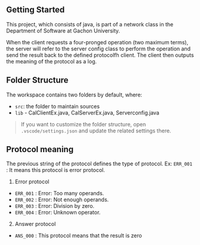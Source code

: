 ## Getting Started

  This project, which consists of java, is part of a network class in the Department of Software at Gachon University.
  
  When the client requests a four-pronged operation (two maximum terms), the server will refer to the server config class to perform the operation and send the result back to the defined protocolfh client. The client then outputs the meaning of the protocol as a log.

## Folder Structure

  The workspace contains two folders by default, where:
  
  - `src`: the folder to maintain sources
  - `lib` - CalClientEx.java, CalServerEx.java, Serverconfig.java


  > If you want to customize the folder structure, open `.vscode/settings.json` and update the related settings there.

## Protocol meaning

  The previous string of the protocol defines the type of protocol.
  Ex: `ERR_001` : It means this protocol is error protocol.

1.	Error protocol
  -	`ERR_001` : Error: Too many operands.
  -	`ERR_002` : Error: Not enough operands.
  -	`ERR_003` : Error: Division by zero.
  -	`ERR_004` : Error: Unknown operator.


2.	Answer protocol
-	`ANS_000` : This protocol means that the result is zero


